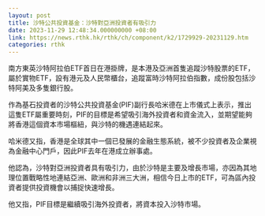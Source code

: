 ```yaml
---
layout: post
title: 沙特公共投資基金：沙特對亞洲投資者有吸引力
date: 2023-11-29 12:48:34.000000000 +08:00
link: https://news.rthk.hk/rthk/ch/component/k2/1729929-20231129.htm
categories: rthk
---
```


南方東英沙特阿拉伯ETF首日在港掛牌，是本港及亞洲首隻追蹤沙特股票的ETF，屬於實物ETF，設有港元及人民幣櫃台，追蹤富時沙特阿拉伯指數，成份股包括沙特阿美及多隻銀行股。

作為基石投資者的沙特公共投資基金(PIF)副行長哈米德在上市儀式上表示，推出這隻ETF屬重要時刻，PIF的目標是希望吸引海外投資者和資金流入，並期望能夠將香港這個資本市場樞紐，與沙特的機遇連結起來。

哈米德又指，香港是全球其中一個已發展的金融生態系統，被不少投資者及企業視為金融中心門戶，因此PIF去年在港成立辦事處。

他認為，沙特對亞洲投資者具有吸引力，由於沙特是主要及增長市場，亦因為其地理位置戰略性地連結亞洲、歐洲和非洲三大洲，相信今日上市的ETF，可為區內投資者提供投資機會以捕捉快速增長。

他又指，PIF目標是繼續吸引海外投資者，將資本投入沙特市場。
